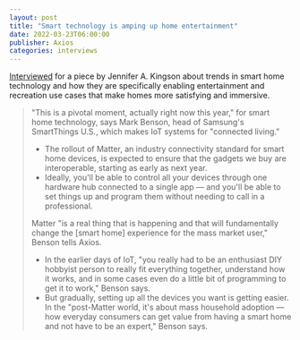 ```yaml
---
layout: post
title: "Smart technology is amping up home entertainment"
date: 2022-03-23T06:00:00
publisher: Axios
categories: interviews
---
```


[Interviewed][ln1] for a piece by Jennifer A. Kingson about trends in smart home technology and how they are specifically enabling entertainment and recreation use cases that make homes more satisfying and immersive.

> "This is a pivotal moment, actually right now this year," for smart home technology, says Mark Benson, head of Samsung's SmartThings U.S., which makes IoT systems for "connected living."
> 
> * The rollout of Matter, an industry connectivity standard for smart home devices, is expected to ensure that the gadgets we buy are interoperable, starting as early as next year.
> * Ideally, you'll be able to control all your devices through one hardware hub connected to a single app — and you'll be able to set things up and program them without needing to call in a professional.
> 
> Matter "is a real thing that is happening and that will fundamentally change the [smart home] experience for the mass market user," Benson tells Axios.
>
> * In the earlier days of IoT, "you really had to be an enthusiast DIY hobbyist person to really fit everything together, understand how it works, and in some cases even do a little bit of programming to get it to work," Benson says.
> * But gradually, setting up all the devices you want is getting easier. In the "post-Matter world, it's about mass household adoption — how everyday consumers can get value from having a smart home and not have to be an expert," Benson says.

[ln1]: https://www.axios.com/smart-technology-is-amping-up-home-entertainment-961de28c-df24-49d1-94d6-ffddf6a1c150.html "Smart technology is amping up home entertainment - Axios"

